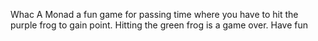 Whac A Monad a fun game for passing time where you have to hit the purple frog to gain point. Hitting the green frog is a game over. Have fun
